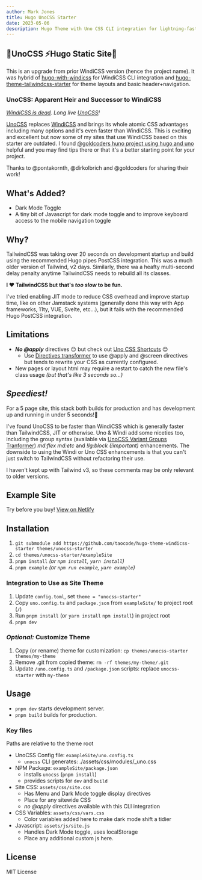 ```yaml
---
author: Mark Jones
title: Hugo UnoCSS Starter
date: 2023-05-06
description: Hugo Theme with Uno CSS CLI integration for lightning-fast builds.
---
```


## 🌠UnoCSS ⚡Hugo Static Site💨

This is an upgrade from prior WindiCSS version (hence the project name). It was hybrid of [hugo-with-windicss](https://github.com/pontakornth/hugo-with-windicss) for WindiCSS CLI integration and [hugo-theme-tailwindcss-starter](https://github.com/dirkolbrich/hugo-theme-tailwindcss-starter) for theme layouts and basic header+navigation.

### UnoCSS: Apparent Heir and Successor to WindiCSS 

*[WindiCSS is dead](https://windicss.org/posts/sunsetting.html). Long live [UnoCSS](https://unocss.dev/)!*

[UnoCSS](https://unocss.dev/) replaces [WindiCSS](https://windicss.org/) and brings its whole atomic CSS advantages including many options and it's even faster than WindiCSS. This is exciting and excellent but now some of my sites that use WindiCSS based on this starter are outdated. I found [@goldcoders huno project using hugo and uno](https://github.com/goldcoders/huno) helpful and you may find tips there or that it's a better starting point for your project.

Thanks to @pontakornth, @dirkolbrich and @goldcoders for sharing their work!

## What's Added?

- Dark Mode Toggle
- A tiny bit of Javascript for dark mode toggle and to improve keyboard access to the mobile navigation toggle

## Why?

TailwindCSS was taking over 20 seconds on development startup and build using the recommended Hugo pipes PostCSS integration. This was a much older version of Tailwind, v2 days. Similarly, there wa a heafty multi-second delay penalty anytime TailwindCSS needs to rebuild all its classes.

**I ❤️ TailwindCSS but that's *too slow* to be fun.**

I've tried enabling JIT mode to reduce CSS overhead and improve startup time, like on other Jamstack systems (generally done this way with App frameworks, 11ty, VUE, Svelte, etc...), but it fails with the recommended Hugo PostCSS integration.

## Limitations

- ***No @apply*** directives 😔 but check out [Uno CSS Shortcuts](https://unocss.dev/config/shortcuts) 😊
  - Use [Directives transformer](https://unocss.dev/transformers/directives) to use @apply and @screen directives but tends to rewrite your CSS as currently configured. 
- New pages or layout html may require a restart to catch the new file's class usage *(but that's like 3 seconds so...)*

## *Speediest!*

For a 5 page site, this stack both builds for production and has development up and running in under 5 seconds!💨

I've found UnoCSS to be faster than WindiCSS which is generally faster than TailwindCSS, JIT or otherwise. Uno & Windi add some niceties too, including the group syntax (available via [UnoCSS Variant Groups Tranformer](https://unocss.dev/transformers/variant-group)) *md:flex md:etc* and *!lg:block (!important)* enhancements. The downside to using the Windi or Uno CSS enhancements is that you can't just switch to TailwindCSS without refactoring their use.

I haven't kept up with Tailwind v3, so these comments may be only relevant to older versions.

## Example Site

Try before you buy! [View on Netlify](https://hugo-theme-windicss-starter.netlify.app/)

## Installation

1. `git submodule add https://github.com/taocode/hugo-theme-windicss-starter themes/unocss-starter`
1. `cd themes/unocss-starter/exampleSite`
1. `pnpm install` *(or `npm install`, `yarn install`)*
1. `pnpm example` *(or `npm run example`, `yarn example`)*

### Integration to Use as Site Theme

1. Update `config.toml`, set `theme = "unocss-starter"`
1. Copy `uno.config.ts` and `package.json` from `exampleSite/` to project root (`/`)
1. Run `pnpm install` (or `yarn install` `npm install`) in project root
1. `pnpm dev`

### ***Optional:*** Customize Theme

1. Copy (or rename) theme for customization: `cp themes/unocss-starter themes/my-theme`
1. Remove .git from copied theme: `rm -rf themes/my-theme/.git`
1. Update `/uno.config.ts` and `/package.json` scripts: replace `unocss-starter` with `my-theme`

## Usage

- `pnpm dev` starts development server.
- `pnpm build` builds for production.


### Key files

Paths are relative to the theme root

- UnoCSS Config file: `exampleSite/uno.config.ts`
  - `unocss` CLI generates: ./assets/css/modules/_uno.css
- NPM Package: `exampleSite/package.json`
  - installs `unocss` (`pnpm install`)
  - provides scripts for `dev` and `build`
- Site CSS: `assets/css/site.css`
  - Has Menu and Dark Mode toggle display directives
  - Place for any sitewide CSS 
  - *no @apply* directives available with this CLI integration
- CSS Variables: `assets/css/vars.css`
  - Color variables added here to make dark mode shift a tidier
- Javascript: `assets/js/site.js`
  - Handles Dark Mode toggle, uses localStorage
  - Place any additional custom js here.

## License

MIT License